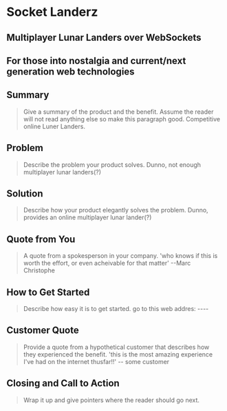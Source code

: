 # Socket Landerz #

<!-- 
> This material was originally posted [here](http://www.quora.com/What-is-Amazons-approach-to-product-development-and-product-management). It is reproduced here for posterity's sake.

There is an approach called "working backwards" that is widely used at Amazon. They work backwards from the customer, rather than starting with an idea for a product and trying to bolt customers onto it. While working backwards can be applied to any specific product decision, using this approach is especially important when developing new products or features.

For new initiatives a product manager typically starts by writing an internal press release announcing the finished product. The target audience for the press release is the new/updated product's customers, which can be retail customers or internal users of a tool or technology. Internal press releases are centered around the customer problem, how current solutions (internal or external) fail, and how the new product will blow away existing solutions.

If the benefits listed don't sound very interesting or exciting to customers, then perhaps they're not (and shouldn't be built). Instead, the product manager should keep iterating on the press release until they've come up with benefits that actually sound like benefits. Iterating on a press release is a lot less expensive than iterating on the product itself (and quicker!).

If the press release is more than a page and a half, it is probably too long. Keep it simple. 3-4 sentences for most paragraphs. Cut out the fat. Don't make it into a spec. You can accompany the press release with a FAQ that answers all of the other business or execution questions so the press release can stay focused on what the customer gets. My rule of thumb is that if the press release is hard to write, then the product is probably going to suck. Keep working at it until the outline for each paragraph flows. 

Oh, and I also like to write press-releases in what I call "Oprah-speak" for mainstream consumer products. Imagine you're sitting on Oprah's couch and have just explained the product to her, and then you listen as she explains it to her audience. That's "Oprah-speak", not "Geek-speak".

Once the project moves into development, the press release can be used as a touchstone; a guiding light. The product team can ask themselves, "Are we building what is in the press release?" If they find they're spending time building things that aren't in the press release (overbuilding), they need to ask themselves why. This keeps product development focused on achieving the customer benefits and not building extraneous stuff that takes longer to build, takes resources to maintain, and doesn't provide real customer benefit (at least not enough to warrant inclusion in the press release).
 -->
 
<!--## Heading ##
  > Name the product in a way the reader (i.e. your target customers) will understand.-->
## Multiplayer Lunar Landers over WebSockets ##

<!--## Sub-Heading ##
  > Describe who the market for the product is and what benefit they get. One sentence only underneath the title.-->
## For those into nostalgia and current/next generation web technologies ##

## Summary ##
  > Give a summary of the product and the benefit. Assume the reader will not read anything else so make this paragraph good.
  Competitive online Luner Landers.  

## Problem ##
  > Describe the problem your product solves.
  Dunno, not enough multiplayer lunar landers(?)

## Solution ##
  > Describe how your product elegantly solves the problem.
  Dunno, provides an online multiplayer lunar lander(?)

## Quote from You ##
  > A quote from a spokesperson in your company.
  'who knows if this is worth the effort, or even acheivable for that matter' --Marc Christophe

## How to Get Started ##
  > Describe how easy it is to get started.
  go to this web addres: ----

## Customer Quote ##
  > Provide a quote from a hypothetical customer that describes how they experienced the benefit.
  'this is the most amazing experience I've had on the internet thusfar!!' -- some customer

## Closing and Call to Action ##
  > Wrap it up and give pointers where the reader should go next.
